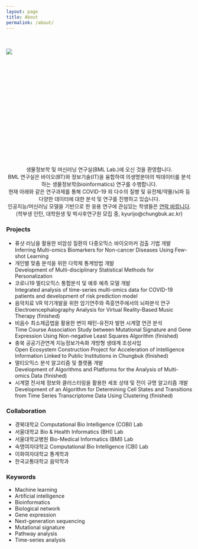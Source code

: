 ```yaml
---
layout: page
title: About
permalink: /about/
---
```

<br>
<br>
<img src="{{site.baseurl}}/static/img/about2.png" style="display: block; margin: 0px auto;
    width: auto; height: auto;
    min-width: 300px;
    min-height: 300px;">
<div style="text-align:center;">
    <br>
    생물정보학 및 머신러닝 연구실(BML Lab.)에 오신 것을 환영합니다.
    <br>
    BML 연구실은 바이오(BT)와 정보기술(IT)을 융합하여 의생명분야의 빅데이터를 분석하는 생물정보학(bioinformatics) 연구를 수행합니다.
    <br>
    현재 아래와 같은 연구과제를 통해 COVID-19 외 다수의 질병 및 유전체/약물/뇌파 등 다양한 데이터에 대한 분석 및 연구를 진행하고 있습니다.
    <br>
    인공지능/머신러닝 모델을 기반으로 한 응용 연구에 관심있는 학생들은 <a href="mailto:kyurijo@chungbuk.ac.kr">연락 바랍니다</a>. 
    <br>
    (학부생 인턴, 대학원생 및 박사후연구원 모집 중, kyurijo@chungbuk.ac.kr)
    <br>
</div>

### Projects

* 퓨샷 러닝을 활용한 비암성 질환의 다중오믹스 바이오마커 검출 기법 개발 <br> Inferring Multi-omics Biomarkers for Non-cancer Diseases Using Few-shot Learning
* 개인별 맞춤 분석을 위한 다학제 통계방법 개발 <br> Development of Multi-disciplinary Statistical Methods for Personalization
* 코로나19 멀티오믹스 통합분석 및 예후 예측 모델 개발 <br> Integrated analysis of time-series multi-omics data for COVID-19 patients and development of risk prediction model
* 음악치료 VR 악기개발을 위한 암기연주와 즉흥연주에서의 뇌파분석 연구 <br> Electroencephalography Analysis for Virtual Reality-Based Music Therapy (finished)
* 비음수 최소제곱법을 활용한 변이 패턴-유전자 발현 시계열 연관 분석 <br> Time Course Association Study between Mutational Signature and Gene Expression Using Non-negative Least Squares Algorithm (finished)
* 충북 공공기관연계 지능정보가속화 개방형 생태계 조성사업 <br> Open Ecosystem Construction Project for Acceleration of Intelligence Information Linked to Public Institutions in Chungbuk (finished)
* 멀티오믹스 분석 알고리즘 및 플랫폼 개발 <br> Development of Algorithms and Platforms for the Analysis of Multi-omics Data (finished)
* 시계열 전사체 정보와 클러스터링을 활용한 세포 상태 및 전이 규명 알고리즘 개발 <br> Development of an Algorithm for Determining Cell States and Transitions from Time Series Transcriptome Data Using Clustering (finished)

### Collaboration

* 경북대학교 Computational Bio Intelligence (COBI) Lab
* 서울대학교 Bio & Health Informatics (BHI) Lab
* 서울대학교병원 Bio-Medical Informatics (BMI) Lab
* 숙명여자대학교 Computational Bio Intelligence (CBI) Lab
* 이화여자대학교 통계학과
* 한국교통대학교 음악학과

### Keywords

* Machine learning
* Artificial intelligence
* Bioinformatics
* Biological network
* Gene expression
* Next-generation sequencing
* Mutational signature
* Pathway analysis
* Time-series analysis
